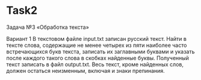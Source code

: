 # Task2
 Задача №3
«Обработка текста»

Вариант 1
В текстовом файле input.txt записан русский текст. Найти в тексте слова, содержащие не менее четырех из пяти наиболее часто встречающихся букв текста, записать их заглавными буквами и указать после каждого такого слова в скобках найденные буквы. Полученный текст записать в файл output.txt. Весь текст, кроме найденных слов, должен остаться неизменным, включая и знаки препинания.

